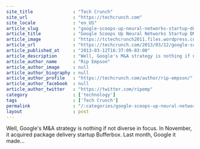 ```yaml
---
site_title               : "Tech Crunch"
site_url                 : "https://techcrunch.com"
site_locale              : "en_US"
article_slug             : "google-scoops-up-neural-networks-startup-dnnresearch-to-boost-its-voice-and-image-search-tech"
article_title            : "Google Scoops Up Neural Networks Startup DNNresearch To Boost Its Voice And Image Search Tech"
article_image            : "https://tctechcrunch2011.files.wordpress.com/2013/03/google-logo1.jpg?w=764&h=400&crop=1"
article_url              : "https://techcrunch.com/2013/03/12/google-scoops-up-neural-networks-startup-dnnresearch-to-boost-its-voice-and-image-search-tech/"
article_published_at     : "2013-03-12T16:37:09-03:00"
article_description      : "Well, Google's M&A strategy is nothing if not diverse in focus. In November, it acquired package delivery startup Bufferbox. Last month, Google it made..."
article_author_name      : "Rip Empson"
article_author_image     : null
article_author_biography : null
article_author_profile   : "https://techcrunch.com/author/rip-empson/"
article_author_facebook  : null
article_author_twitter   : "https://twitter.com/ripemp"
category                 : ['technology']
tags                     : ['Tech Crunch']
permalink                : "/:categories/google-scoops-up-neural-networks-startup-dnnresearch-to-boost-its-voice-and-image-search-tech/"
layout                   : post
---
```


Well, Google's M&A strategy is nothing if not diverse in focus. In November, it acquired package delivery startup Bufferbox. Last month, Google it made...
